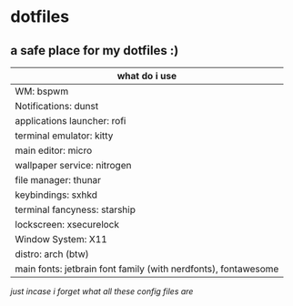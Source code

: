 # dotfiles
a safe place for my dotfiles :)
---

|        what do i use        |
|-----------------------------|
| WM: bspwm                   |
| Notifications: dunst        |
| applications launcher: rofi |
| terminal emulator: kitty    |
| main editor: micro          |
| wallpaper service: nitrogen |
| file manager: thunar        |
| keybindings: sxhkd          |
| terminal fancyness: starship|
| lockscreen: xsecurelock     |
| Window System: X11          |
| distro: arch (btw)          |
| main fonts: jetbrain font family (with nerdfonts), fontawesome                     |

_just incase i forget what all these config files are_ 
